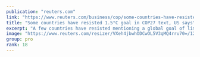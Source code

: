 ```yaml
---
publication: "reuters.com"
link: "https://www.reuters.com/business/cop/some-countries-have-resisted-15c-goal-cop27-text-us-says-2022-11-12/"
title: "Some countries have resisted 1.5°C goal in COP27 text, US says"
excerpt: "A few countries have resisted mentioning a global goal of limiting warming to 1.5 degrees Celsius in the official text of the COP27 summit in Egypt, U.S. Special Climate Envoy John Kerry said at the c"
image: "https://www.reuters.com/resizer/VXeh4jbwhODCwOL5V3qMQ4rru70=/1200x628/smart/filters:quality(80)/cloudfront-us-east-2.images.arcpublishing.com/reuters/6GPN6TWFKNK7ZHUGUMNR7SJHSE.jpg"
group: pro
rank: 18
---
```

